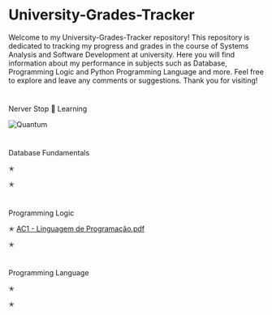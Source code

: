 # University-Grades-Tracker

Welcome to my University-Grades-Tracker repository! This repository is dedicated to tracking my progress and grades in the course of Systems Analysis and Software Development at university. Here you will find information about my performance in subjects such as Database, Programming Logic and Python Programming Language and more.
Feel free to explore and leave any comments or suggestions. 
Thank you for visiting!

#

Nerver Stop 🚀 Learning

![Quantum](https://github.com/FabianaCampanari/University-Grades-Tracker/assets/113218619/032bffdf-4232-4753-a765-8b7764498f90)

#

Database Fundamentals  

✭ 

✭ 

#

Programming Logic

✭ [AC1 - Linguagem de Programação.pdf](https://github.com/FabianaCampanari/University-Grades-Tracker/files/11571335/AC1.-.Linguagem.de.Programacao.pdf)

✭ 

#

Programming Language

✭ 

✭ 




